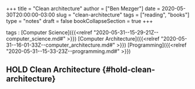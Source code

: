 +++
title = "Clean architecture"
author = ["Ben Mezger"]
date = 2020-05-30T20:00:00-03:00
slug = "clean-architecture"
tags = ["reading", "books"]
type = "notes"
draft = false
bookCollapseSection = true
+++

tags
: [Computer Science]({{<relref "2020-05-31--15-29-21Z--computer_science.md#" >}}) [Computer Architecture]({{<relref "2020-05-31--16-01-33Z--computer_architecture.md#" >}}) [Programming]({{<relref "2020-05-31--15-33-23Z--programming.md#" >}})


## HOLD Clean Architecture {#hold-clean-architecture}